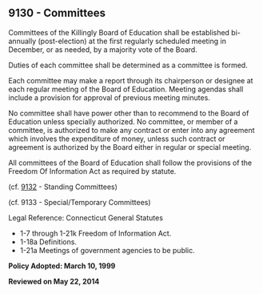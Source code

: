 ## 9130 - Committees

Committees of the Killingly Board of Education shall be established bi-annually (post-election) at the first regularly scheduled meeting in December, or as needed, by a majority vote of the Board.

Duties of each committee shall be determined as a committee is formed.

Each committee may make a report through its chairperson or designee at each regular meeting of the Board of Education.  Meeting agendas shall include a provision for approval of previous meeting minutes.

No committee shall have power other than to recommend to the Board of Education unless specially authorized. No committee, or member of a committee, is authorized to make any contract or enter into any agreement which involves the expenditure of money, unless such contract or agreement is authorized by the Board either in regular or special meeting.

All committees of the Board of Education shall follow the provisions of the Freedom Of Information Act as required by statute.

(cf. [9132](9132.md) - Standing Committees)

(cf. 9133 - Special/Temporary Committees)

Legal Reference:  Connecticut General Statutes

* 1-7 through 1-21k Freedom of Information Act.
* 1-18a Definitions.
* 1-21a Meetings of government agencies to be public.

**Policy Adopted:  March 10, 1999**

**Reviewed on May 22, 2014**